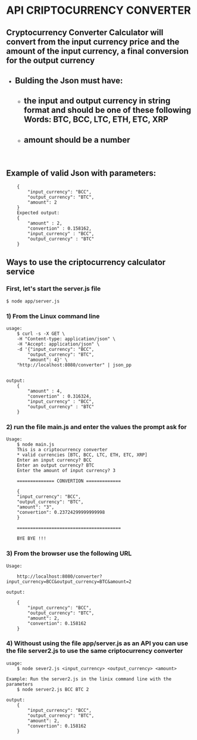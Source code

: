
# API CRIPTOCURRENCY CONVERTER

## Cryptocurrency Converter Calculator will convert from the input currency price and the amount of the input currency, a final conversion for the output currency

* ## Bulding the Json must have:
    * ## the input and output currency in string format and should be one of these following Words: BTC, BCC, LTC, ETH, ETC, XRP
    * ## amount should be a number

<br>

## Example of valid Json with parameters:
        {
            "input_currency": "BCC",
            "output_currency": "BTC",
            "amount": 2
        }
        Expected output:
        {
            "amount" : 2,
            "convertion" : 0.158162,
            "input_currency" : "BCC",
            "output_currency" : "BTC"
        }



## Ways to use the criptocurrency calculator service

### First, let's start the server.js file
    $ node app/server.js
        
### 1) From the Linux command line
        
    usage:
        $ curl -s -X GET \
        -H "Content-type: application/json" \
        -H "Accept: application/json" \
        -d '{"input_currency": "BCC", 
            "output_currency": "BTC",
            "amount": 4}' \
        "http://localhost:8080/converter" | json_pp


    output:
        {
            "amount" : 4,
            "convertion" : 0.316324,
            "input_currency" : "BCC",
            "output_currency" : "BTC"
        }

### 2) run the file main.js and enter the values the prompt ask for
        
    Usage: 
        $ node main.js
        This is a criptocurrency converter
        * valid currencies [BTC, BCC, LTC, ETH, ETC, XRP]
        Enter an input currency? BCC
        Enter an output currency? BTC
        Enter the amount of input currency? 3

        ============== CONVERTION =============

        {
        "input_currency": "BCC",
        "output_currency": "BTC",
        "amount": "3",
        "convertion": 0.23724299999999998
        }

        =======================================

        BYE BYE !!!

### 3) From the browser use the following URL

    Usage:

        http://localhost:8080/converter?input_currency=BCC&output_currency=BTC&amount=2
    
    output:

        {
            "input_currency": "BCC",
            "output_currency": "BTC",
            "amount": 2,
            "convertion": 0.158162
        }

### 4) Withoust using the file app/server.js as an API you can use the file server2.js  to use the same criptocurrency converter

    usage:
        $ node sever2.js <input_currency> <output_currency> <amount>

    Example: Run the server2.js in the linix command line with the parameters
        $ node server2.js BCC BTC 2

    output:
        {
            "input_currency": "BCC",
            "output_currency": "BTC",
            "amount": 2,
            "convertion": 0.158162
        }
